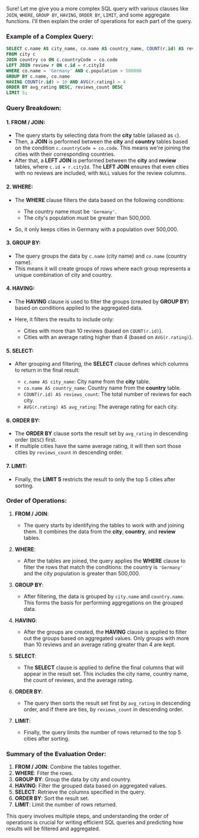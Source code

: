 Sure! Let me give you a more complex SQL query with various clauses like `JOIN`, `WHERE`, `GROUP BY`, `HAVING`, `ORDER BY`, `LIMIT`, and some aggregate functions. I'll then explain the order of operations for each part of the query.

### Example of a Complex Query:

```sql
SELECT c.name AS city_name, co.name AS country_name, COUNT(r.id) AS reviews_count, AVG(r.rating) AS avg_rating
FROM city c
JOIN country co ON c.countryCode = co.code
LEFT JOIN review r ON c.id = r.cityId
WHERE co.name = 'Germany' AND c.population > 500000
GROUP BY c.name, co.name
HAVING COUNT(r.id) > 10 AND AVG(r.rating) > 4
ORDER BY avg_rating DESC, reviews_count DESC
LIMIT 5;
```

### Query Breakdown:

#### 1. **FROM / JOIN**:

* The query starts by selecting data from the **city** table (aliased as `c`).
* Then, a **JOIN** is performed between the **city** and **country** tables based on the condition `c.countryCode = co.code`. This means we're joining the cities with their corresponding countries.
* After that, a **LEFT JOIN** is performed between the **city** and **review** tables, where `c.id = r.cityId`. The **LEFT JOIN** ensures that even cities with no reviews are included, with `NULL` values for the review columns.

#### 2. **WHERE**:

* The **WHERE** clause filters the data based on the following conditions:

    * The country name must be `'Germany'`.
    * The city's population must be greater than 500,000.
* So, it only keeps cities in Germany with a population over 500,000.

#### 3. **GROUP BY**:

* The query groups the data by `c.name` (city name) and `co.name` (country name).
* This means it will create groups of rows where each group represents a unique combination of city and country.

#### 4. **HAVING**:

* The **HAVING** clause is used to filter the groups (created by **GROUP BY**) based on conditions applied to the aggregated data.
* Here, it filters the results to include only:

    * Cities with more than 10 reviews (based on `COUNT(r.id)`).
    * Cities with an average rating higher than 4 (based on `AVG(r.rating)`).

#### 5. **SELECT**:

* After grouping and filtering, the **SELECT** clause defines which columns to return in the final result:

    * `c.name AS city_name`: City name from the **city** table.
    * `co.name AS country_name`: Country name from the **country** table.
    * `COUNT(r.id) AS reviews_count`: The total number of reviews for each city.
    * `AVG(r.rating) AS avg_rating`: The average rating for each city.

#### 6. **ORDER BY**:

* The **ORDER BY** clause sorts the result set by `avg_rating` in descending order (`DESC`) first.
* If multiple cities have the same average rating, it will then sort those cities by `reviews_count` in descending order.

#### 7. **LIMIT**:

* Finally, the **LIMIT 5** restricts the result to only the top 5 cities after sorting.

### Order of Operations:

1. **FROM / JOIN**:

    * The query starts by identifying the tables to work with and joining them. It combines the data from the **city**, **country**, and **review** tables.

2. **WHERE**:

    * After the tables are joined, the query applies the **WHERE** clause to filter the rows that match the conditions: the country is `'Germany'` and the city population is greater than 500,000.

3. **GROUP BY**:

    * After filtering, the data is grouped by `city.name` and `country.name`. This forms the basis for performing aggregations on the grouped data.

4. **HAVING**:

    * After the groups are created, the **HAVING** clause is applied to filter out the groups based on aggregated values. Only groups with more than 10 reviews and an average rating greater than 4 are kept.

5. **SELECT**:

    * The **SELECT** clause is applied to define the final columns that will appear in the result set. This includes the city name, country name, the count of reviews, and the average rating.

6. **ORDER BY**:

    * The query then sorts the result set first by `avg_rating` in descending order, and if there are ties, by `reviews_count` in descending order.

7. **LIMIT**:

    * Finally, the query limits the number of rows returned to the top 5 cities after sorting.

### Summary of the Evaluation Order:

1. **FROM / JOIN**: Combine the tables together.
2. **WHERE**: Filter the rows.
3. **GROUP BY**: Group the data by city and country.
4. **HAVING**: Filter the grouped data based on aggregated values.
5. **SELECT**: Retrieve the columns specified in the query.
6. **ORDER BY**: Sort the result set.
7. **LIMIT**: Limit the number of rows returned.

This query involves multiple steps, and understanding the order of operations is crucial for writing efficient SQL queries and predicting how results will be filtered and aggregated.
